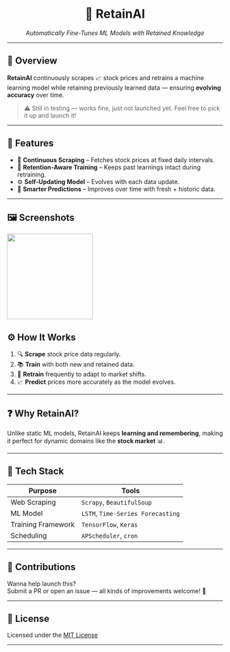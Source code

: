 <h1 align="center">🤖 RetainAI</h1>
<p align="center"><em>Automatically Fine-Tunes ML Models with Retained Knowledge</em></p>

---

## 🚀 Overview

**RetainAI** continuously scrapes 📈 stock prices and retrains a machine learning model while retaining previously learned data — ensuring **evolving accuracy** over time.

> ⚠️ Still in testing — works fine, just not launched yet. Feel free to pick it up and launch it!

---

## 🔑 Features

- 🔁 **Continuous Scraping** – Fetches stock prices at fixed daily intervals.
- 🧠 **Retention-Aware Training** – Keeps past learnings intact during retraining.
- ⚙️ **Self-Updating Model** – Evolves with each data update.
- 🎯 **Smarter Predictions** – Improves over time with fresh + historic data.

---
## 🖼️ Screenshots

<img src="https://github.com/user-attachments/assets/935b6be2-214b-4760-a572-3717509cef63" width="200">

## ⚙️ How It Works

1. 🔍 **Scrape** stock price data regularly.
2. 📚 **Train** with both new and retained data.
3. 🔄 **Retrain** frequently to adapt to market shifts.
4. 📈 **Predict** prices more accurately as the model evolves.

---

## ❓ Why RetainAI?

Unlike static ML models, RetainAI keeps **learning and remembering**, making it perfect for dynamic domains like the **stock market** 📊.

---

## 🧰 Tech Stack

| Purpose            | Tools                                      |
|--------------------|--------------------------------------------|
| Web Scraping       | `Scrapy`, `BeautifulSoup`                  |
| ML Model           | `LSTM`, `Time-Series Forecasting`          |
| Training Framework | `TensorFlow`, `Keras`                      |
| Scheduling         | `APScheduler`, `cron`                      |

---

## 🤝 Contributions

Wanna help launch this?  
Submit a PR or open an issue — all kinds of improvements welcome! 🚀

---

## 📄 License

Licensed under the [MIT License](LICENSE)

---

